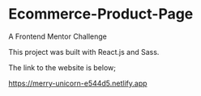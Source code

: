 # Ecommerce-Product-Page
A Frontend Mentor Challenge

This project was built with React.js and Sass.

The link to the website is below;

https://merry-unicorn-e544d5.netlify.app
